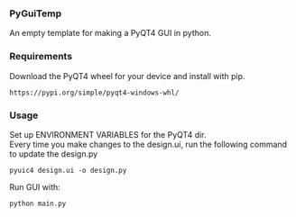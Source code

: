 ### PyGuiTemp
An empty template for making a PyQT4 GUI in python.<br>

### Requirements
Download the PyQT4 wheel for your device and install with pip.<br>
```
https://pypi.org/simple/pyqt4-windows-whl/
```

### Usage
Set up ENVIRONMENT VARIABLES for the PyQT4 dir.<br>
Every time you make changes to the design.ui, run the following command to update the design.py<br>
```
pyuic4 design.ui -o design.py
```
Run GUI with:<br>
```
python main.py
```
